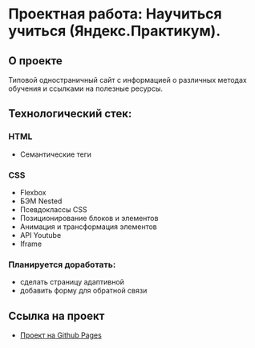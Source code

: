# Проектная работа: Научиться учиться (Яндекс.Практикум).

## О проекте
Типовой одностраничный сайт с информацией о различных методах обучения и ссылками на полезные ресурсы.

## Технологический стек:
### HTML
* Семантические теги
### СSS
* Flexbox
* БЭМ Nested
* Псевдоклассы CSS
* Позиционирование блоков и элементов
* Анимация и трансформация элементов
* API Youtube
* Iframe

### Планируется доработать:
- сделать страницу адаптивной
- добавить форму для обратной связи

## Ссылка на проект
* [Проект на Github Pages](https://andryuha-nikolaev.github.io/how-to-learn/)
